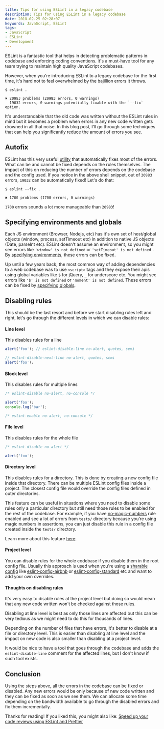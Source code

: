 ```yaml
---
title: Tips for using ESLint in a legacy codebase
description: Tips for using ESLint in a legacy codebase
date: 2018-02-25 02:28:07
keywords: JavaScript, ESLint
tags:
- JavaScript
- ESLint
- Development
---
```


ESLint is a fantastic tool that helps in detecting problematic patterns in codebase and enforcing coding conventions. It's a must-have tool for any team trying to maintain high quality JavaScript codebases. 

However, when you're introducing ESLint to a legacy codebase for the first time, it's hard not to feel overwhelmed by the bajillion errors it throws. 

```shell
$ eslint .

✖ 20983 problems (20983 errors, 0 warnings)
  19032 errors, 0 warnings potentially fixable with the `--fix` option.
```

It's understandable that the old code was written without the ESLint rules in mind but it becomes a problem when errors in any new code written gets drowned in all that noise. In this blog post, I'll go through some techniques that can help you significantly reduce the amount of errors you see.

## Autofix

ESLint has this very useful [utility](https://eslint.org/docs/user-guide/command-line-interface#--fix) that automatically fixes most of the errors. What can be and cannot be fixed depends on the rules themselves. The impact of this on reducing the number of errors depends on the codebase and the config used. If you notice in the above shell snippet, out of `20983` errors, `19032` can be automatically fixed! Let's do that:

```shell
$ eslint --fix .

✖ 1700 problems (1700 errors, 0 warnings)
```

`1700` errors sounds a lot more manageable than `20983`!

## Specifying environments and globals

Each JS environment (Browser, Nodejs, etc) has it's own set of host/global objects (window, process, setTimeout etc) in addition to native JS objects (Date, parseInt etc). ESLint doesn't assume an environment, so you might see errors like `'window' is not defined` or `'setTimeout' is not defined `. By [specifying environments](https://eslint.org/docs/user-guide/configuring#specifying-environments), these errors can be fixed.

Up until a few years back, the most common way of adding dependencies to a web codebase was to use `<script>` tags and they expose their apis using global variables like `$` for jQuery, `_` for underscore etc. You might see errors like `'$' is not defined` or `'moment' is not defined`. These errors can be fixed by [specifying globals](https://eslint.org/docs/user-guide/configuring#specifying-globals).

## Disabling rules

This should be the last resort and before we start disabling rules left and right, let's go through the different levels in which we can disable rules:

#### Line level
This disables rules for a line
```js
alert('foo'); // eslint-disable-line no-alert, quotes, semi

// eslint-disable-next-line no-alert, quotes, semi
alert('foo');
```
#### Block level
This disables rules for multiple lines
```js
/* eslint-disable no-alert, no-console */

alert('foo');
console.log('bar');

/* eslint-enable no-alert, no-console */
```
#### File level
This disables rules for the whole file
```js
/* eslint-disable no-alert */

alert('foo');
```
#### Directory level
This disables rules for a directory. This is done by creating a new config file inside that directory. There can be multiple ESLint config files inside a project. The closest config file would override the config files defined in outer directories.

This feature can be useful in situations where you need to disable some rules only a particular directory but still need those rules to be enabled for the rest of the codebase. For example, if you have [no-magic-numbers](https://eslint.org/docs/rules/no-magic-numbers) rule enabled and see a lot of errors from `tests/` directory because you're using magic numbers in assertions, you can just disable this rule in a config file created inside the `tests/` directory.

Learn more about this feature [here](https://eslint.org/docs/user-guide/configuring#configuration-cascading-and-hierarchy).
#### Project level
You can disable rules for the whole codebase if you disable them in the root config file. Usually this approach is used when you're using a [sharable config](https://eslint.org/docs/user-guide/configuring#using-a-shareable-configuration-package) like [eslint-config-airbnb](https://www.npmjs.com/package/eslint-config-airbnb) or [eslint-config-standard](https://www.npmjs.com/package/eslint-config-standard) etc and want to add your own overrides.

#### Thoughts on disabling rules

It's very easy to disable rules at the project level but doing so would mean that any new code written won't be checked against those rules. 

Disabling at line level is best as only those lines are affected but this can be very tedious as we might need to do this for thousands of lines.

Depending on the number of files that have errors, it's better to disable at a file or directory level. This is easier than disabling at line level and the impact on new code is also smaller than disabling at a project level. 

It would be nice to have a tool that goes through the codebase and adds the `eslint-disable-line` comment for the affected lines, but I don't know if such tool exists. 

## Conclusion

Using the steps above, all the errors in the codebase can be fixed or disabled. Any new errors would be only because of new code written and they can be fixed as soon as we see them. We can allocate some time depending on the bandwidth available to go through the disabled errors and fix them incrementally.

Thanks for reading! If you liked this, you might also like: [Speed up your code reviews using ESLint and Prettier](http://www.sheshbabu.com/posts/speed-up-your-code-reviews-using-eslint-and-prettier/)

